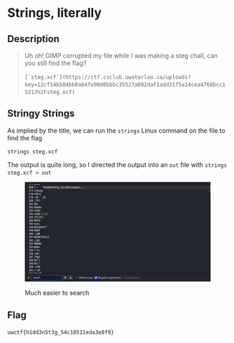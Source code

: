 # Strings, literally

## Description

> Uh oh! GIMP corrupted my file while I was making a steg chall, can you still find the flag?
>
> ``[`steg.xcf`](https://ctf.csclub.uwaterloo.ca/uploads?key=12cf14b584bb0ab4fe90d0bbbc35527a682daf1add31f5a14cea4768bcc15213%2Fsteg.xcf)``

## Stringy Strings

As implied by the title, we can run the `strings` Linux command on the file to find the flag

```
strings steg.xcf
```

The output is quite long, so I directed the output into an `out` file with `strings steg.xcf > out`

<figure><img src="../../.gitbook/assets/image (2) (1).png" alt=""><figcaption><p>Much easier to search</p></figcaption></figure>

## Flag

`uwctf{h1dd3n5t3g_54c10511eda3e8f9}`
